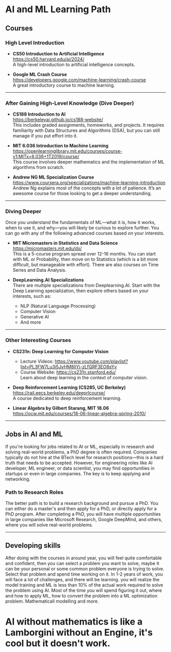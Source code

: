 
# AI and ML Learning Path

## Courses

### High Level Introduction
- **CS50 Introduction to Artificial Intelligence**  
  https://cs50.harvard.edu/ai/2024/  
  A high-level introduction to artificial intelligence concepts.

- **Google ML Crash Course**  
  https://developers.google.com/machine-learning/crash-course  
  A great introductory course to machine learning.

---

### After Gaining High-Level Knowledge (Dive Deeper)
- **CS188 Introduction to AI**  
  https://berkeleyai.github.io/cs188-website/  
  This includes graded assignments, homeworks, and projects. It requires familiarity with Data Structures and Algorithms (DSA), but you can still manage if you put effort into it.

- **MIT 6.036 Introduction to Machine Learning**  
  https://openlearninglibrary.mit.edu/courses/course-v1:MITx+6.036+1T2019/course/  
  This course involves deeper mathematics and the implementation of ML algorithms from scratch.

- **Andrew NG ML Specialization Course**  
  https://www.coursera.org/specializations/machine-learning-introduction  
  Andrew Ng explains most of the concepts with a lot of patience. It’s an awesome course for those looking to get a deeper understanding.

---

### Diving Deeper
Once you understand the fundamentals of ML—what it is, how it works, when to use it, and why—you will likely be curious to explore further. You can go with any of the following advanced courses based on your interests.

- **MIT Micromasters in Statistics and Data Science**  
  https://micromasters.mit.edu/ds/  
  This is a 5-course program spread over 12-16 months. You can start with ML or Probability, then move on to Statistics (which is a bit more difficult, but manageable with effort). There are also courses on Time Series and Data Analysis.

- **DeepLearning.AI Specializations**  
  There are multiple specializations from Deeplearning.AI. Start with the Deep Learning specialization, then explore others based on your interests, such as:
  - NLP (Natural Language Processing)
  - Computer Vision
  - Generative AI
  - And more

---

### Other Interesting Courses
- **CS231n: Deep Learning for Computer Vision**  
  - Lecture Videos: https://www.youtube.com/playlist?list=PL3FW7Lu3i5JvHM8ljYj-zLfQRF3EO8sYv  
  - Course Website: https://cs231n.stanford.edu/  
  Learn about deep learning in the context of computer vision.

- **Deep Reinforcement Learning (CS285, UC Berkeley)**  
  https://rail.eecs.berkeley.edu/deeprlcourse/  
  A course dedicated to deep reinforcement learning.
  
- **Linear Algebra by Gilbert Starang, MIT 18.06** \
  https://ocw.mit.edu/courses/18-06-linear-algebra-spring-2010/
  
---

## Jobs in AI and ML

If you're looking for jobs related to AI or ML, especially in research and solving real-world problems, a PhD degree is often required. Companies typically do not hire at the BTech level for research positions—this is a hard truth that needs to be accepted. However, for engineering roles like AI developer, ML engineer, or data scientist, you may find opportunities in startups or even in large companies. The key is to keep applying and networking.

### Path to Research Roles
The better path is to build a research background and pursue a PhD. You can either do a master's and then apply for a PhD, or directly apply for a PhD program. After completing a PhD, you will have multiple opportunities in large companies like Microsoft Research, Google DeepMind, and others, where you will solve real-world problems.

---

## Developing skills

After doing with the courses in around year, you will feel quite comfortable and confident, then you can select a problem you want to solve, maybe it can be your personal or some common problem everyone is trying to solve. Select that problem and spend time working on it. In 1-2 years of work, you will face a lot of challenges, and there will be learning. you will realize the model training and ML is less than 10% of the actual work required to solve the problem using AI. Most of the time you will spend figuring it out, where and how to apply ML, how to convert the problem into a ML optimization problem. Mathematicall modelling and more.


# AI without mathematics is like a Lamborgini without an Engine, it's cool but it doesn't work.
